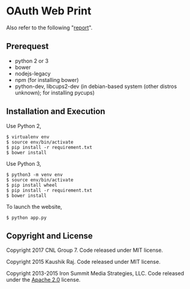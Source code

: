 # OAuth Web Print
Also refer to the following "[report](https://hackmd.io/EwFgxgZgHA7CBsBaAJgZnsRIKoIyIE4BWGZFAI2XnRpLCA==?view)".

## Prerequest
- python 2 or 3
- bower
- nodejs-legacy
- npm (for installing bower)
- python-dev, libcups2-dev (in debian-based system (other distros unknown); for installing pycups)

## Installation and Execution

Use Python 2,

```
$ virtualenv env
$ source env/bin/activate
$ pip install -r requirement.txt
$ bower install
```

Use Python 3,

```
$ python3 -m venv env
$ source env/bin/activate
$ pip install wheel
$ pip install -r requirement.txt
$ bower install
```

To launch the website,
```
$ python app.py
```

## Copyright and License
Copyright 2017 CNL Group 7. Code released under MIT license.

Copyright 2015 Kaushik Raj. Code released under MIT license.

Copyright 2013-2015 Iron Summit Media Strategies, LLC. Code released under the [Apache 2.0](https://github.com/IronSummitMedia/startbootstrap-sb-admin-2/blob/gh-pages/LICENSE) license.
